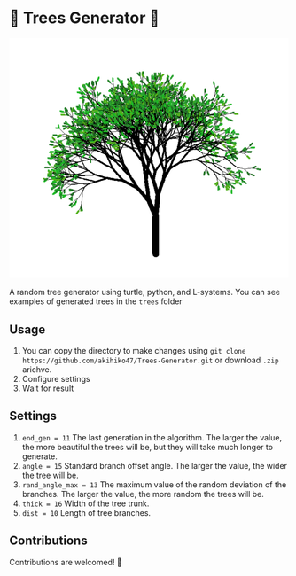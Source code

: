 # 🌳 Trees Generator 🌳

![tree](https://github.com/akihiko47/Trees-Generator/blob/main/trees/first_tree.png?raw=true)

A random tree generator using turtle, python, and L-systems. You can see examples of generated trees in the `trees` folder

## Usage
1. You can copy the directory to make changes using ```git clone https://github.com/akihiko47/Trees-Generator.git``` or download `.zip` arichve.
2. Configure settings
3. Wait for result

## Settings
1. `end_gen = 11` The last generation in the algorithm. The larger the value, the more beautiful the trees will be, but they will take much longer to generate.
2. `angle = 15` Standard branch offset angle. The larger the value, the wider the tree will be.
3. `rand_angle_max = 13` The maximum value of the random deviation of the branches. The larger the value, the more random the trees will be.
4. `thick = 16` Width of the tree trunk.
5. `dist = 10` Length of tree branches.

## Contributions
Contributions are welcomed! 👋